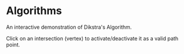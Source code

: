 # Algorithms
An interactive demonstration of Dikstra's Algorithm. 

Click on an intersection (vertex) to activate/deactivate it as a valid path point. 